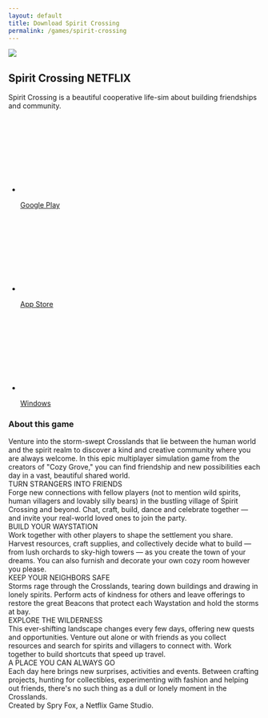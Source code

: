 ```yaml
---
layout: default
title: Download Spirit Crossing
permalink: /games/spirit-crossing
---
```

<section class="section games">
<div class="game-detail module">
<img src="https://play-lh.googleusercontent.com/mOuiDuIgrbLKZD6dfKW2kjL9gyDN24LoJKyehnPOPG06keHi8-05VpxbRvrW14IeMYw=s200-rw"/>
<h2>Spirit Crossing NETFLIX</h2>
<p>Spirit Crossing is a beautiful cooperative life-sim about building friendships and community.</p>
</div>
<div class="game-download">
<ul>
<li><a class="button" href="" target="_blank"><svg></svg><p>Google Play</p></a></li>
<li><a class="button" href="" target="_blank"><svg></svg><p>App Store</p></a></li>
<li><a class="button" href="" target="_blank"><svg></svg><p>Windows</p></a></li>
</ul>
</div>
<div class="game-topup module"></div>
<div class="game-description module">
<h3>About this game</h3>
<p>
Venture into the storm-swept Crosslands that lie between the human world and the spirit realm to discover a kind and creative community where you are always welcome. In this epic multiplayer simulation game from the creators of "Cozy Grove," you can find friendship and new possibilities each day in a vast, beautiful shared world.
<br>
TURN STRANGERS INTO FRIENDS
<br>
Forge new connections with fellow players (not to mention wild spirits, human villagers and lovably silly bears) in the bustling village of Spirit Crossing and beyond. Chat, craft, build, dance and celebrate together — and invite your real-world loved ones to join the party.
<br>
BUILD YOUR WAYSTATION
<br>
Work together with other players to shape the settlement you share. Harvest resources, craft supplies, and collectively decide what to build — from lush orchards to sky-high towers — as you create the town of your dreams. You can also furnish and decorate your own cozy room however you please.
<br>
KEEP YOUR NEIGHBORS SAFE
<br>
Storms rage through the Crosslands, tearing down buildings and drawing in lonely spirits. Perform acts of kindness for others and leave offerings to restore the great Beacons that protect each Waystation and hold the storms at bay.
<br>
EXPLORE THE WILDERNESS
<br>
This ever-shifting landscape changes every few days, offering new quests and opportunities. Venture out alone or with friends as you collect resources and search for spirits and villagers to connect with. Work together to build shortcuts that speed up travel.
<br>
A PLACE YOU CAN ALWAYS GO
<br>
Each day here brings new surprises, activities and events. Between crafting projects, hunting for collectibles, experimenting with fashion and helping out friends, there's no such thing as a dull or lonely moment in the Crosslands.
<br>
Created by Spry Fox, a Netflix Game Studio.
</p>
</div>
</section>